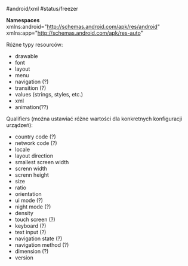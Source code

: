#android/xml 
#status/freezer 

**Namespaces**
xmlns:android="http://schemas.android.com/apk/res/android"
xmlns:app="http://schemas.android.com/apk/res-auto"

Różne typy resourców:
- drawable
- font
- layout
- menu
- navigation (?)
- transition (?)
- values (strings, styles, etc.)
- xml
- animation(??)

Qualifiers (można ustawiać różne wartości dla konkretnych konfiguracji urządzeń):
- country code (?)
- network code (?)
- locale
- layout direction
- smallest screen width
- screnn width
- screnn height
- size
- ratio
- orientation
- ui mode (?)
- night mode (?)
- density 
- touch screen (?)
- keyboard (?)
- text input (?)
- navigation state (?)
- navigation method (?)
- dimension (?)
- version